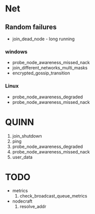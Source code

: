 # Net

## Random failures

- join_dead_node - long running

### windows

- probe_node_awareness_missed_nack
- join_different_networks_multi_masks
- encrypted_gossip_transition

### Linux

- probe_node_awareness_degraded
- probe_node_awareness_missed_nack


# QUINN
1. join_shutdown
2. ping
3. probe_node_awareness_degraded
4. probe_node_awareness_missed_nack
5. user_data

# TODO

- metrics
  1. check_broadcast_queue_metrics
- nodecraft
  1. resolve_addr
